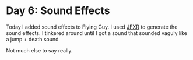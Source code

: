 # Day 6: Sound Effects
Today I added sound effects to Flying Guy.  I used [JFXR](https://jfxr.frozenfractal.com/) to generate the sound effects.  I tinkered around until I got a sound that sounded vaguly like a jump + death sound

Not much else to say really.